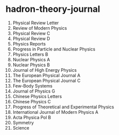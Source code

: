 # hadron-theory-journal

1. Physical Review Letter
2. Review of Modern Physics
3. Physical Review C
4. Physical Review D
5. Physics Reports
6. Progress in Particle and Nuclear Physics
7. Physics Letters B
8. Nuclear Physics A 
9. Nuclear Physics B 
10. Journal of High Energy Physics
11. The European Physical Journal A
12. The European Physical Journal C
13. Few-Body Systems
14. Journal of Physics G
15. Chinese Physics Letters
16. Chinese Physics C
17. Progress of Theoretical and Experimental Physics
18. International Journal of Modern Physics A
19. Acta Physica Pol B
20. Symmetry
21. Science
